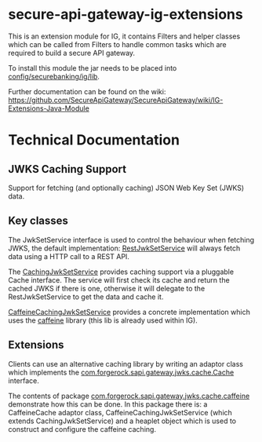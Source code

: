 # secure-api-gateway-ig-extensions
This is an extension module for IG, it contains Filters and helper classes which can be called from Filters to handle
common tasks which are required to build a secure API gateway.

To install this module the jar needs to be placed into [config/securebanking/ig/lib](../config/securebanking/ig/lib).

Further documentation can be found on the wiki:
https://github.com/SecureApiGateway/SecureApiGateway/wiki/IG-Extensions-Java-Module

# Technical Documentation
## JWKS Caching Support
Support for fetching (and optionally caching) JSON Web Key Set (JWKS) data.

## Key classes
The JwkSetService interface is used to control the behaviour when fetching JWKS, the default implementation: [RestJwkSetService](src/main/java/com/forgerock/sapi/gateway/jwks/RestJwkSetService.java) will always fetch data using a HTTP call to a REST API.

The [CachingJwkSetService](src/main/java/com/forgerock/sapi/gateway/jwks/cache/CachingJwkSetService.java) provides caching support via a pluggable Cache interface. The service will first check its cache and return the cached JWKS if there is one, otherwise it will delegate to the RestJwkSetService to get the data and cache it.

[CaffeineCachingJwkSetService](src/main/java/com/forgerock/sapi/gateway/jwks/cache/caffeine/CaffeineCachingJwkSetService.java) provides a concrete implementation which uses the [caffeine](https://github.com/ben-manes/caffeine) library (this lib is already used within IG).

## Extensions
Clients can use an alternative caching library by writing an adaptor class which implements the [com.forgerock.sapi.gateway.jwks.cache.Cache](src/main/java/com/forgerock/sapi/gateway/jwks/cache/Cache.java) interface. 

The contents of package [com.forgerock.sapi.gateway.jwks.cache.caffeine](src/main/java/com/forgerock/sapi/gateway/jwks/cache/caffeine/) demonstrate how this can be done. In this package there is: a CaffeineCache adaptor class, CaffeineCachingJwkSetService (which extends CachingJwkSetService) and a heaplet object which is used to construct and configure the caffeine caching. 
